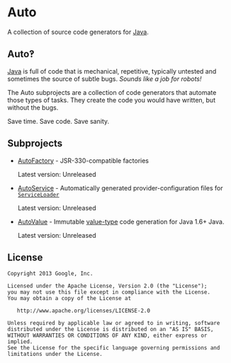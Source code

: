 Auto
======

A collection of source code generators for [Java][java].

Auto‽
-----

[Java][java] is full of code that is mechanical, repetitive, typically untested and sometimes the source of subtle bugs. _Sounds like a job for robots!_

The Auto subprojects are a collection of code generators that automate those types of tasks. They create the code you would have written, but without the bugs.

Save time.  Save code.  Save sanity.

Subprojects
-----------

  * [AutoFactory](https://github.com/google/auto/tree/master/factory) - JSR-330-compatible factories
    
    Latest version: Unreleased
  
  * [AutoService](https://github.com/google/auto/tree/master/service) - Automatically generated provider-configuration files for [`ServiceLoader`](http://docs.oracle.com/javase/7/docs/api/java/util/ServiceLoader.html)
    
    Latest version: Unreleased

  * [AutoValue](https://github.com/google/auto/tree/master/value) - Immutable [value-type](http://en.wikipedia.org/wiki/Value_object) code generation for Java 1.6+ Java.
    
    Latest version: Unreleased

License
-------

    Copyright 2013 Google, Inc.

    Licensed under the Apache License, Version 2.0 (the "License");
    you may not use this file except in compliance with the License.
    You may obtain a copy of the License at

       http://www.apache.org/licenses/LICENSE-2.0

    Unless required by applicable law or agreed to in writing, software
    distributed under the License is distributed on an "AS IS" BASIS,
    WITHOUT WARRANTIES OR CONDITIONS OF ANY KIND, either express or implied.
    See the License for the specific language governing permissions and
    limitations under the License.

[java]: https://en.wikipedia.org/wiki/Java_(programming_language)

